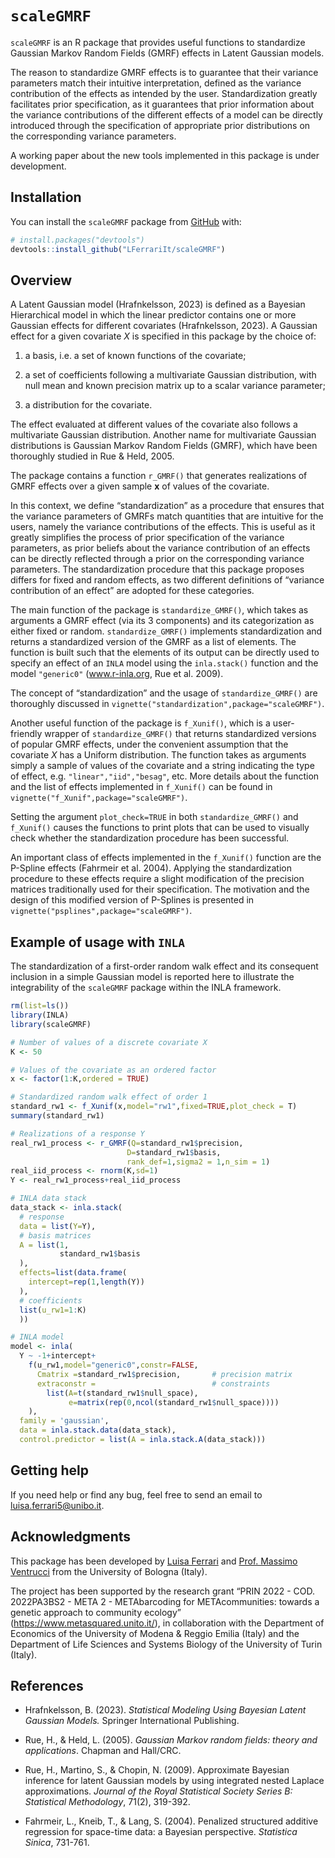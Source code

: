 
<!-- README.md is generated from README.Rmd. Please edit that file -->

# `scaleGMRF`

<!-- badges: start -->
<!-- badges: end -->

`scaleGMRF` is an R package that provides useful functions to
standardize Gaussian Markov Random Fields (GMRF) effects in Latent
Gaussian models.

The reason to standardize GMRF effects is to guarantee that their
variance parameters match their intuitive interpretation, defined as the
variance contribution of the effects as intended by the user.
Standardization greatly facilitates prior specification, as it
guarantees that prior information about the variance contributions of
the different effects of a model can be directly introduced through the
specification of appropriate prior distributions on the corresponding
variance parameters.

A working paper about the new tools implemented in this package is under
development.

## Installation

You can install the `scaleGMRF` package from
[GitHub](https://github.com/) with:

``` r
# install.packages("devtools")
devtools::install_github("LFerrariIt/scaleGMRF")
```

## Overview

A Latent Gaussian model (Hrafnkelsson, 2023) is defined as a Bayesian
Hierarchical model in which the linear predictor contains one or more
Gaussian effects for different covariates (Hrafnkelsson, 2023). A
Gaussian effect for a given covariate $X$ is specified in this package
by the choice of:

1.  a basis, i.e. a set of known functions of the covariate;

2.  a set of coefficients following a multivariate Gaussian
    distribution, with null mean and known precision matrix up to a
    scalar variance parameter;

3.  a distribution for the covariate.

The effect evaluated at different values of the covariate also follows a
multivariate Gaussian distribution. Another name for multivariate
Gaussian distributions is Gaussian Markov Random Fields (GMRF), which
have been thoroughly studied in Rue & Held, 2005.

The package contains a function `r_GMRF()` that generates realizations
of GMRF effects over a given sample **x** of values of the covariate.

In this context, we define “standardization” as a procedure that ensures
that the variance parameters of GMRFs match quantities that are
intuitive for the users, namely the variance contributions of the
effects. This is useful as it greatly simplifies the process of prior
specification of the variance parameters, as prior beliefs about the
variance contribution of an effects can be directly reflected through a
prior on the corresponding variance parameters. The standardization
procedure that this package proposes differs for fixed and random
effects, as two different definitions of “variance contribution of an
effect” are adopted for these categories.

The main function of the package is `standardize_GMRF()`, which takes as
arguments a GMRF effect (via its 3 components) and its categorization as
either fixed or random. `standardize_GMRF()` implements standardization
and returns a standardized version of the GMRF as a list of elements.
The function is built such that the elements of its output can be
directly used to specify an effect of an `INLA` model using the
`inla.stack()` function and the model `"generic0"` (www.r-inla.org, Rue
et al. 2009).

The concept of “standardization” and the usage of `standardize_GMRF()`
are thoroughly discussed in
`vignette("standardization",package="scaleGMRF")`.

Another useful function of the package is `f_Xunif()`, which is a
user-friendly wrapper of `standardize_GMRF()` that returns standardized
versions of popular GMRF effects, under the convenient assumption that
the covariate $X$ has a Uniform distribution. The function takes as
arguments simply a sample of values of the covariate and a string
indicating the type of effect, e.g. `"linear","iid","besag"`, etc. More
details about the function and the list of effects implemented in
`f_Xunif()` can be found in `vignette("f_Xunif",package="scaleGMRF")`.

Setting the argument `plot_check=TRUE` in both `standardize_GMRF()` and
`f_Xunif()` causes the functions to print plots that can be used to
visually check whether the standardization procedure has been
successful.

An important class of effects implemented in the `f_Xunif()` function
are the P-Spline effects (Fahrmeir et al. 2004). Applying the
standardization procedure to these effects require a slight modification
of the precision matrices traditionally used for their specification.
The motivation and the design of this modified version of P-Splines is
presented in `vignette("psplines",package="scaleGMRF")`.

## Example of usage with `INLA`

The standardization of a first-order random walk effect and its
consequent inclusion in a simple Gaussian model is reported here to
illustrate the integrability of the `scaleGMRF` package within the INLA
framework.

``` r
rm(list=ls())
library(INLA)
library(scaleGMRF)

# Number of values of a discrete covariate X
K <- 50

# Values of the covariate as an ordered factor
x <- factor(1:K,ordered = TRUE)

# Standardized random walk effect of order 1
standard_rw1 <- f_Xunif(x,model="rw1",fixed=TRUE,plot_check = T)
summary(standard_rw1)

# Realizations of a response Y
real_rw1_process <- r_GMRF(Q=standard_rw1$precision,
                          D=standard_rw1$basis,
                          rank_def=1,sigma2 = 1,n_sim = 1)
real_iid_process <- rnorm(K,sd=1)
Y <- real_rw1_process+real_iid_process

# INLA data stack
data_stack <- inla.stack(
  # response
  data = list(Y=Y),
  # basis matrices
  A = list(1,
           standard_rw1$basis
  ),
  effects=list(data.frame(
    intercept=rep(1,length(Y))
  ),
  # coefficients
  list(u_rw1=1:K)
  ))

# INLA model
model <- inla(
  Y ~ -1+intercept+
    f(u_rw1,model="generic0",constr=FALSE,
      Cmatrix =standard_rw1$precision,       # precision matrix
      extraconstr =                          # constraints
        list(A=t(standard_rw1$null_space),   
             e=matrix(rep(0,ncol(standard_rw1$null_space))))
    ),
  family = 'gaussian',
  data = inla.stack.data(data_stack),
  control.predictor = list(A = inla.stack.A(data_stack)))
```

<!-- ----# Plot of response, real random walk process, and estimated one
plot(as.numeric(x),Y)
lines(as.numeric(x),real_rw1_process)
lines(as.numeric(x),
      model$summary.fixed$mean+model$summary.random$u_rw1$mean,col=2)---- -->

## Getting help

If you need help or find any bug, feel free to send an email to
<luisa.ferrari5@unibo.it>.

## Acknowledgments

This package has been developed by [Luisa
Ferrari](https://www.unibo.it/sitoweb/luisa.ferrari5/en) and
[Prof. Massimo
Ventrucci](https://www.unibo.it/sitoweb/massimo.ventrucci/en) from the
University of Bologna (Italy).

The project has been supported by the research grant “PRIN 2022 - COD.
2022PA3BS2 - META 2 - METAbarcoding for METAcommunities: towards a
genetic approach to community ecology”
(<https://www.metasquared.unito.it/>), in collaboration with the
Department of Economics of the University of Modena & Reggio Emilia
(Italy) and the Department of Life Sciences and Systems Biology of the
University of Turin (Italy).

## References

- Hrafnkelsson, B. (2023). *Statistical Modeling Using Bayesian Latent
  Gaussian Models.* Springer International Publishing.

- Rue, H., & Held, L. (2005). *Gaussian Markov random fields: theory and
  applications*. Chapman and Hall/CRC.

- Rue, H., Martino, S., & Chopin, N. (2009). Approximate Bayesian
  inference for latent Gaussian models by using integrated nested
  Laplace approximations. *Journal of the Royal Statistical Society
  Series B: Statistical Methodology*, 71(2), 319-392.

- Fahrmeir, L., Kneib, T., & Lang, S. (2004). Penalized structured
  additive regression for space-time data: a Bayesian perspective.
  *Statistica Sinica*, 731-761.
